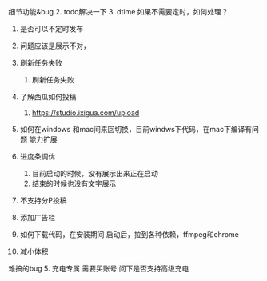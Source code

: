 细节功能&bug
2. todo解决一下
3. dtime 如果不需要定时，如何处理？
   1. 是否可以不定时发布
   2. 问题应该是展示不对，
4. 刷新任务失败
   1. 刷新任务失败

6. 了解西瓜如何投稿
   1. https://studio.ixigua.com/upload

1. 如何在windows 和mac间来回切换，目前windws下代码，在mac下编译有问题
能力扩展
5. 进度条调优
   1. 目前启动的时候，没有展示出来正在启动
   2. 结束的时候也没有文字展示
1. 不支持分P投稿
2. 添加广告栏
3. 如何下载代码，在安装期间
  启动后，拉到各种依赖，ffmpeg和chrome
1. 减小体积

难搞的bug
5. 充电专属
  需要买账号
  问下是否支持高级充电
